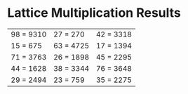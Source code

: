 # Lattice Multiplication Results

|   |   |   |
|---|---|---|
| 98 = 9310 | 27 = 270 | 42 = 3318 |
| 15 = 675 | 63 = 4725 | 17 = 1394 |
| 71 = 3763 | 26 = 1898 | 45 = 2295 |
| 44 = 1628 | 38 = 3344 | 76 = 3648 |
| 29 = 2494 | 23 = 759 | 35 = 2275 |

